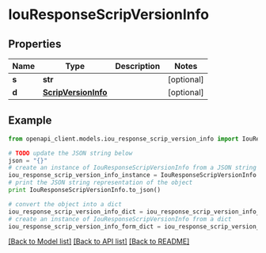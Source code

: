 # IouResponseScripVersionInfo


## Properties

Name | Type | Description | Notes
------------ | ------------- | ------------- | -------------
**s** | **str** |  | [optional] 
**d** | [**ScripVersionInfo**](ScripVersionInfo.md) |  | [optional] 

## Example

```python
from openapi_client.models.iou_response_scrip_version_info import IouResponseScripVersionInfo

# TODO update the JSON string below
json = "{}"
# create an instance of IouResponseScripVersionInfo from a JSON string
iou_response_scrip_version_info_instance = IouResponseScripVersionInfo.from_json(json)
# print the JSON string representation of the object
print IouResponseScripVersionInfo.to_json()

# convert the object into a dict
iou_response_scrip_version_info_dict = iou_response_scrip_version_info_instance.to_dict()
# create an instance of IouResponseScripVersionInfo from a dict
iou_response_scrip_version_info_form_dict = iou_response_scrip_version_info.from_dict(iou_response_scrip_version_info_dict)
```
[[Back to Model list]](../README.md#documentation-for-models) [[Back to API list]](../README.md#documentation-for-api-endpoints) [[Back to README]](../README.md)


